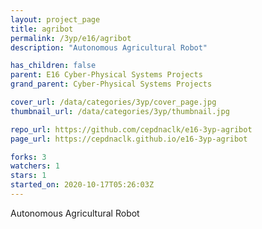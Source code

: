 ```yaml
---
layout: project_page
title: agribot
permalink: /3yp/e16/agribot
description: "Autonomous Agricultural Robot"

has_children: false
parent: E16 Cyber-Physical Systems Projects
grand_parent: Cyber-Physical Systems Projects

cover_url: /data/categories/3yp/cover_page.jpg
thumbnail_url: /data/categories/3yp/thumbnail.jpg

repo_url: https://github.com/cepdnaclk/e16-3yp-agribot
page_url: https://cepdnaclk.github.io/e16-3yp-agribot

forks: 3
watchers: 1
stars: 1
started_on: 2020-10-17T05:26:03Z
---
```

Autonomous Agricultural Robot

